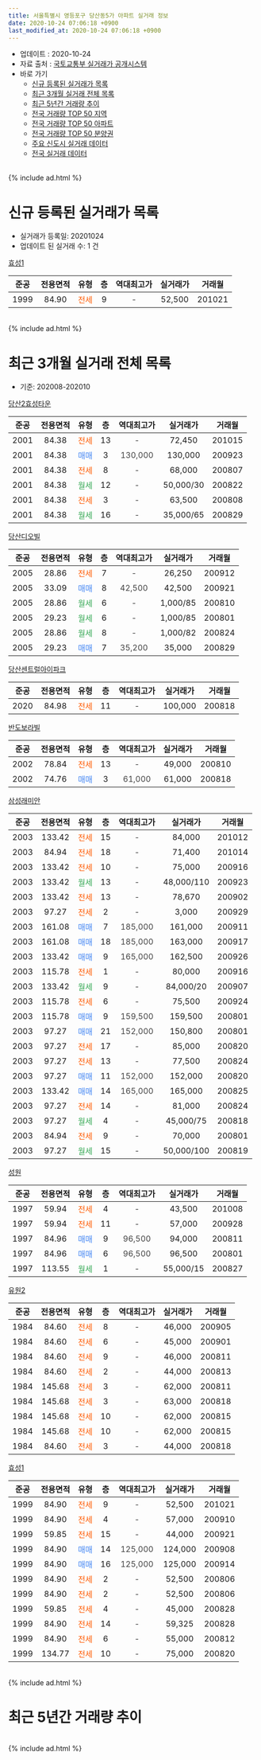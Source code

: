 ```yaml
---
title: 서울특별시 영등포구 당산동5가 아파트 실거래 정보
date: 2020-10-24 07:06:18 +0900
last_modified_at: 2020-10-24 07:06:18 +0900
---
```


* 업데이트 : 2020-10-24
* 자료 출처 : [국토교통부 실거래가 공개시스템](http://rt.molit.go.kr)
* 바로 가기
    * [신규 등록된 실거래가 목록](#신규-등록된-실거래가-목록)
    * [최근 3개월 실거래 전체 목록](#최근-3개월-실거래-전체-목록)
    * [최근 5년간 거래량 추이](#최근-5년간-거래량-추이)
    * [전국 거래량 TOP 50 지역](https://inasie.github.io/apt-trade-info/최근-3개월-전국에서-가장-거래가-많이-발생한-지역)
    * [전국 거래량 TOP 50 아파트](https://inasie.github.io/apt-trade-info/최근-3개월-전국에서-가장-거래가-많이-발생한-아파트)
    * [전국 거래량 TOP 50 분양권](https://inasie.github.io/apt-trade-info/최근-3개월-전국에서-가장-거래가-많이-발생한-분양권)
    * [주요 신도시 실거래 데이터](https://inasie.github.io/apt-trade-info/주요-신도시)
    * [전국 실거래 데이터](https://inasie.github.io/apt-trade-info/전국)
<br>
{% include ad.html %}
<br>

# 신규 등록된 실거래가 목록
* 실거래가 등록일: 20201024
* 업데이트 된 실거래 수: 1 건


[효성1](https://search.naver.com/search.naver?query=%EC%84%9C%EC%9A%B8%ED%8A%B9%EB%B3%84%EC%8B%9C+%EC%98%81%EB%93%B1%ED%8F%AC%EA%B5%AC+%EB%8B%B9%EC%82%B0%EB%8F%995%EA%B0%80+%ED%9A%A8%EC%84%B11)

|준공|전용면적|유형|층|역대최고가|실거래가|거래월|
|:---:|:---:|:---:|:---:|:---:|:---:|:---:|
|1999|84.90|<span style="color:#ff5a00">전세</span>|9|<span style="color:#444444">-</span>|52,500|201021|


<br>
{% include ad.html %}
<br>

# 최근 3개월 실거래 전체 목록
* 기준: 202008-202010


[당산2효성타운](https://search.naver.com/search.naver?query=%EC%84%9C%EC%9A%B8%ED%8A%B9%EB%B3%84%EC%8B%9C+%EC%98%81%EB%93%B1%ED%8F%AC%EA%B5%AC+%EB%8B%B9%EC%82%B0%EB%8F%995%EA%B0%80+%EB%8B%B9%EC%82%B02%ED%9A%A8%EC%84%B1%ED%83%80%EC%9A%B4)

|준공|전용면적|유형|층|역대최고가|실거래가|거래월|
|:---:|:---:|:---:|:---:|:---:|:---:|:---:|
|2001|84.38|<span style="color:#ff5a00">전세</span>|13|<span style="color:#444444">-</span>|72,450|201015|
|2001|84.38|<span style="color:#4285f3">매매</span>|3|<span style="color:#444444">130,000</span>|130,000|200923|
|2001|84.38|<span style="color:#ff5a00">전세</span>|8|<span style="color:#444444">-</span>|68,000|200807|
|2001|84.38|<span style="color:#34a853">월세</span>|12|<span style="color:#444444">-</span>|50,000/30|200822|
|2001|84.38|<span style="color:#ff5a00">전세</span>|3|<span style="color:#444444">-</span>|63,500|200808|
|2001|84.38|<span style="color:#34a853">월세</span>|16|<span style="color:#444444">-</span>|35,000/65|200829|

[당산디오빌](https://search.naver.com/search.naver?query=%EC%84%9C%EC%9A%B8%ED%8A%B9%EB%B3%84%EC%8B%9C+%EC%98%81%EB%93%B1%ED%8F%AC%EA%B5%AC+%EB%8B%B9%EC%82%B0%EB%8F%995%EA%B0%80+%EB%8B%B9%EC%82%B0%EB%94%94%EC%98%A4%EB%B9%8C)

|준공|전용면적|유형|층|역대최고가|실거래가|거래월|
|:---:|:---:|:---:|:---:|:---:|:---:|:---:|
|2005|28.86|<span style="color:#ff5a00">전세</span>|7|<span style="color:#444444">-</span>|26,250|200912|
|2005|33.09|<span style="color:#4285f3">매매</span>|8|<span style="color:#444444">42,500</span>|42,500|200921|
|2005|28.86|<span style="color:#34a853">월세</span>|6|<span style="color:#444444">-</span>|1,000/85|200810|
|2005|29.23|<span style="color:#34a853">월세</span>|6|<span style="color:#444444">-</span>|1,000/85|200801|
|2005|28.86|<span style="color:#34a853">월세</span>|8|<span style="color:#444444">-</span>|1,000/82|200824|
|2005|29.23|<span style="color:#4285f3">매매</span>|7|<span style="color:#444444">35,200</span>|35,000|200829|

[당산센트럴아이파크](https://search.naver.com/search.naver?query=%EC%84%9C%EC%9A%B8%ED%8A%B9%EB%B3%84%EC%8B%9C+%EC%98%81%EB%93%B1%ED%8F%AC%EA%B5%AC+%EB%8B%B9%EC%82%B0%EB%8F%995%EA%B0%80+%EB%8B%B9%EC%82%B0%EC%84%BC%ED%8A%B8%EB%9F%B4%EC%95%84%EC%9D%B4%ED%8C%8C%ED%81%AC)

|준공|전용면적|유형|층|역대최고가|실거래가|거래월|
|:---:|:---:|:---:|:---:|:---:|:---:|:---:|
|2020|84.98|<span style="color:#ff5a00">전세</span>|11|<span style="color:#444444">-</span>|100,000|200818|

[반도보라빌](https://search.naver.com/search.naver?query=%EC%84%9C%EC%9A%B8%ED%8A%B9%EB%B3%84%EC%8B%9C+%EC%98%81%EB%93%B1%ED%8F%AC%EA%B5%AC+%EB%8B%B9%EC%82%B0%EB%8F%995%EA%B0%80+%EB%B0%98%EB%8F%84%EB%B3%B4%EB%9D%BC%EB%B9%8C)

|준공|전용면적|유형|층|역대최고가|실거래가|거래월|
|:---:|:---:|:---:|:---:|:---:|:---:|:---:|
|2002|78.84|<span style="color:#ff5a00">전세</span>|13|<span style="color:#444444">-</span>|49,000|200810|
|2002|74.76|<span style="color:#4285f3">매매</span>|3|<span style="color:#444444">61,000</span>|61,000|200818|

[삼성래미안](https://search.naver.com/search.naver?query=%EC%84%9C%EC%9A%B8%ED%8A%B9%EB%B3%84%EC%8B%9C+%EC%98%81%EB%93%B1%ED%8F%AC%EA%B5%AC+%EB%8B%B9%EC%82%B0%EB%8F%995%EA%B0%80+%EC%82%BC%EC%84%B1%EB%9E%98%EB%AF%B8%EC%95%88)

|준공|전용면적|유형|층|역대최고가|실거래가|거래월|
|:---:|:---:|:---:|:---:|:---:|:---:|:---:|
|2003|133.42|<span style="color:#ff5a00">전세</span>|15|<span style="color:#444444">-</span>|84,000|201012|
|2003|84.94|<span style="color:#ff5a00">전세</span>|18|<span style="color:#444444">-</span>|71,400|201014|
|2003|133.42|<span style="color:#ff5a00">전세</span>|10|<span style="color:#444444">-</span>|75,000|200916|
|2003|133.42|<span style="color:#34a853">월세</span>|13|<span style="color:#444444">-</span>|48,000/110|200923|
|2003|133.42|<span style="color:#ff5a00">전세</span>|13|<span style="color:#444444">-</span>|78,670|200902|
|2003|97.27|<span style="color:#ff5a00">전세</span>|2|<span style="color:#444444">-</span>|3,000|200929|
|2003|161.08|<span style="color:#4285f3">매매</span>|7|<span style="color:#444444">185,000</span>|161,000|200911|
|2003|161.08|<span style="color:#4285f3">매매</span>|18|<span style="color:#444444">185,000</span>|163,000|200917|
|2003|133.42|<span style="color:#4285f3">매매</span>|9|<span style="color:#444444">165,000</span>|162,500|200926|
|2003|115.78|<span style="color:#ff5a00">전세</span>|1|<span style="color:#444444">-</span>|80,000|200916|
|2003|133.42|<span style="color:#34a853">월세</span>|9|<span style="color:#444444">-</span>|84,000/20|200907|
|2003|115.78|<span style="color:#ff5a00">전세</span>|6|<span style="color:#444444">-</span>|75,500|200924|
|2003|115.78|<span style="color:#4285f3">매매</span>|9|<span style="color:#444444">159,500</span>|159,500|200801|
|2003|97.27|<span style="color:#4285f3">매매</span>|21|<span style="color:#444444">152,000</span>|150,800|200801|
|2003|97.27|<span style="color:#ff5a00">전세</span>|17|<span style="color:#444444">-</span>|85,000|200820|
|2003|97.27|<span style="color:#ff5a00">전세</span>|13|<span style="color:#444444">-</span>|77,500|200824|
|2003|97.27|<span style="color:#4285f3">매매</span>|11|<span style="color:#444444">152,000</span>|152,000|200820|
|2003|133.42|<span style="color:#4285f3">매매</span>|14|<span style="color:#444444">165,000</span>|165,000|200825|
|2003|97.27|<span style="color:#ff5a00">전세</span>|14|<span style="color:#444444">-</span>|81,000|200824|
|2003|97.27|<span style="color:#34a853">월세</span>|4|<span style="color:#444444">-</span>|45,000/75|200818|
|2003|84.94|<span style="color:#ff5a00">전세</span>|9|<span style="color:#444444">-</span>|70,000|200801|
|2003|97.27|<span style="color:#34a853">월세</span>|15|<span style="color:#444444">-</span>|50,000/100|200819|

[성원](https://search.naver.com/search.naver?query=%EC%84%9C%EC%9A%B8%ED%8A%B9%EB%B3%84%EC%8B%9C+%EC%98%81%EB%93%B1%ED%8F%AC%EA%B5%AC+%EB%8B%B9%EC%82%B0%EB%8F%995%EA%B0%80+%EC%84%B1%EC%9B%90)

|준공|전용면적|유형|층|역대최고가|실거래가|거래월|
|:---:|:---:|:---:|:---:|:---:|:---:|:---:|
|1997|59.94|<span style="color:#ff5a00">전세</span>|4|<span style="color:#444444">-</span>|43,500|201008|
|1997|59.94|<span style="color:#ff5a00">전세</span>|11|<span style="color:#444444">-</span>|57,000|200928|
|1997|84.96|<span style="color:#4285f3">매매</span>|9|<span style="color:#444444">96,500</span>|94,000|200811|
|1997|84.96|<span style="color:#4285f3">매매</span>|6|<span style="color:#444444">96,500</span>|96,500|200801|
|1997|113.55|<span style="color:#34a853">월세</span>|1|<span style="color:#444444">-</span>|55,000/15|200827|


<script async src="//pagead2.googlesyndication.com/pagead/js/adsbygoogle.js"></script>
<!-- 기본 -->
<ins class="adsbygoogle"
     style="display:block"
     data-ad-client="ca-pub-2446590836940007"
     data-ad-slot="1659523306"
     data-ad-format="auto"
     data-full-width-responsive="true"></ins>
<script>
(adsbygoogle = window.adsbygoogle || []).push({});
</script>


[유원2](https://search.naver.com/search.naver?query=%EC%84%9C%EC%9A%B8%ED%8A%B9%EB%B3%84%EC%8B%9C+%EC%98%81%EB%93%B1%ED%8F%AC%EA%B5%AC+%EB%8B%B9%EC%82%B0%EB%8F%995%EA%B0%80+%EC%9C%A0%EC%9B%902)

|준공|전용면적|유형|층|역대최고가|실거래가|거래월|
|:---:|:---:|:---:|:---:|:---:|:---:|:---:|
|1984|84.60|<span style="color:#ff5a00">전세</span>|8|<span style="color:#444444">-</span>|46,000|200905|
|1984|84.60|<span style="color:#ff5a00">전세</span>|6|<span style="color:#444444">-</span>|45,000|200901|
|1984|84.60|<span style="color:#ff5a00">전세</span>|9|<span style="color:#444444">-</span>|46,000|200811|
|1984|84.60|<span style="color:#ff5a00">전세</span>|2|<span style="color:#444444">-</span>|44,000|200813|
|1984|145.68|<span style="color:#ff5a00">전세</span>|3|<span style="color:#444444">-</span>|62,000|200811|
|1984|145.68|<span style="color:#ff5a00">전세</span>|3|<span style="color:#444444">-</span>|63,000|200818|
|1984|145.68|<span style="color:#ff5a00">전세</span>|10|<span style="color:#444444">-</span>|62,000|200815|
|1984|145.68|<span style="color:#ff5a00">전세</span>|10|<span style="color:#444444">-</span>|62,000|200815|
|1984|84.60|<span style="color:#ff5a00">전세</span>|3|<span style="color:#444444">-</span>|44,000|200818|

[효성1](https://search.naver.com/search.naver?query=%EC%84%9C%EC%9A%B8%ED%8A%B9%EB%B3%84%EC%8B%9C+%EC%98%81%EB%93%B1%ED%8F%AC%EA%B5%AC+%EB%8B%B9%EC%82%B0%EB%8F%995%EA%B0%80+%ED%9A%A8%EC%84%B11)

|준공|전용면적|유형|층|역대최고가|실거래가|거래월|
|:---:|:---:|:---:|:---:|:---:|:---:|:---:|
|1999|84.90|<span style="color:#ff5a00">전세</span>|9|<span style="color:#444444">-</span>|52,500|201021|
|1999|84.90|<span style="color:#ff5a00">전세</span>|4|<span style="color:#444444">-</span>|57,000|200910|
|1999|59.85|<span style="color:#ff5a00">전세</span>|15|<span style="color:#444444">-</span>|44,000|200921|
|1999|84.90|<span style="color:#4285f3">매매</span>|14|<span style="color:#444444">125,000</span>|124,000|200908|
|1999|84.90|<span style="color:#4285f3">매매</span>|16|<span style="color:#444444">125,000</span>|125,000|200914|
|1999|84.90|<span style="color:#ff5a00">전세</span>|2|<span style="color:#444444">-</span>|52,500|200806|
|1999|84.90|<span style="color:#ff5a00">전세</span>|2|<span style="color:#444444">-</span>|52,500|200806|
|1999|59.85|<span style="color:#ff5a00">전세</span>|4|<span style="color:#444444">-</span>|45,000|200828|
|1999|84.90|<span style="color:#ff5a00">전세</span>|14|<span style="color:#444444">-</span>|59,325|200828|
|1999|84.90|<span style="color:#ff5a00">전세</span>|6|<span style="color:#444444">-</span>|55,000|200812|
|1999|134.77|<span style="color:#ff5a00">전세</span>|10|<span style="color:#444444">-</span>|75,000|200820|


<br>
{% include ad.html %}
<br>

# 최근 5년간 거래량 추이


<div style="width:100%;">
    <canvas id="deal_progress" height="200"></canvas>
</div>

<script>
new Chart(document.getElementById("deal_progress"), {
    type: 'line',
    data: {
        labels: ['201510','201511','201512','201601','201602','201603','201604','201605','201606','201607','201608','201609','201610','201611','201612','201701','201702','201703','201704','201705','201706','201707','201708','201709','201710','201711','201712','201801','201802','201803','201804','201805','201806','201807','201808','201809','201810','201811','201812','201901','201902','201903','201904','201905','201906','201907','201908','201909','201910','201911','201912','202001','202002','202003','202004','202005','202006','202007','202008','202009','202010'],
        datasets: [{
            label: '매매',
            pointRadius: 1,
            data: [27, 16, 9, 15, 17, 37, 23, 30, 42, 31, 25, 28, 31, 13, 10, 4, 10, 35, 23, 46, 20, 29, 11, 24, 16, 18, 29, 35, 13, 21, 7, 10, 2, 14, 13, 8, 4, 1, 0, 1, 0, 4, 4, 7, 8, 25, 6, 12, 22, 21, 10, 15, 11, 8, 1, 11, 24, 20, 8, 7, 0],
            borderColor: "rgba(255, 201, 14, 1)",
            backgroundColor: "rgba(255, 201, 14, 0.5)",
            fill: false,
            lineTension: 0
        },{
            label: '전월세',
            pointRadius: 1,
            data: [31, 25, 40, 24, 39, 26, 26, 28, 30, 18, 30, 20, 32, 25, 30, 27, 28, 32, 23, 16, 22, 16, 15, 13, 14, 17, 18, 21, 19, 27, 14, 19, 18, 21, 20, 15, 19, 17, 17, 18, 19, 12, 12, 6, 16, 14, 25, 16, 20, 10, 14, 23, 18, 12, 20, 30, 26, 24, 29, 13, 5],
            borderColor: "rgba(0, 141, 185, 1)",
            backgroundColor: "rgba(0, 141, 185, 0.5)",
            fill: false,
            lineTension: 0
        }
        ]
    },
    options: {
        responsive: true,
        title: {
            display: false
        },
        tooltips: {
            mode: 'index',
            intersect: false
        },
        hover: {
            mode: 'nearest',
            intersect: true
        },
        scales: {
            xAxes: [{
                display: true,
                scaleLabel: {
                    display: true,
                    labelString: '년/월'
                }
            }],
            yAxes: [{
                display: true,
                ticks: {
                    suggestedMin: 0,
                },
                scaleLabel: {
                    display: true,
                    labelString: '실거래 수'
                }
            }]
        }
    }
});

</script>


<br>
{% include ad.html %}
<br>

